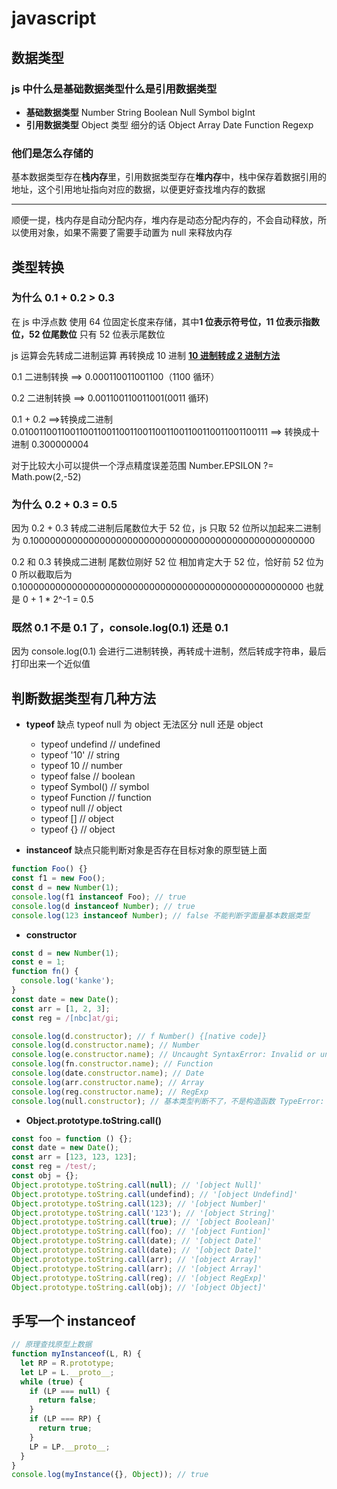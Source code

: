 # javascript

## 数据类型

### js 中什么是基础数据类型什么是引用数据类型

- **基础数据类型** Number String Boolean Null Symbol bigInt
- **引用数据类型** Object 类型 细分的话 Object Array Date Function Regexp

### 他们是怎么存储的

基本数据类型存在**栈内存**里，引用数据类型存在**堆内存**中，栈中保存着数据引用的地址，这个引用地址指向对应的数据，以便更好查找堆内存的数据

---

顺便一提，栈内存是自动分配内存，堆内存是动态分配内存的，不会自动释放，所以使用对象，如果不需要了需要手动置为 null 来释放内存

## 类型转换

### 为什么 0.1 + 0.2 > 0.3

在 js 中浮点数 使用 64 位固定长度来存储，其中**1 位表示符号位，11 位表示指数位，52 位尾数位** 只有 52 位表示尾数位

js 运算会先转成二进制运算 再转换成 10 进制
**[10 进制转成 2 进制方法](https://jingyan.baidu.com/article/425e69e6e93ca9be15fc1626.html)**

0.1 二进制转换 ==> 0.000110011001100（1100 循环）

0.2 二进制转换 ==> 0.001100110011001(0011 循环)

0.1 + 0.2 ==>转换成二进制 0.0100110011001100110011001100110011001100110011001100111 ==> 转换成十进制 0.300000004

对于比较大小可以提供一个浮点精度误差范围 Number.EPSILON ?= Math.pow(2,-52)

### 为什么 0.2 + 0.3 = 0.5

因为 0.2 + 0.3 转成二进制后尾数位大于 52 位，js 只取 52 位所以加起来二进制为 0.1000000000000000000000000000000000000000000000000000

0.2 和 0.3 转换成二进制 尾数位刚好 52 位 相加肯定大于 52 位，恰好前 52 位为 0 所以截取后为 0.1000000000000000000000000000000000000000000000000000
也就是 0 + 1 \* 2^-1 = 0.5

### 既然 0.1 不是 0.1 了，console.log(0.1) 还是 0.1

因为 console.log(0.1) 会进行二进制转换，再转成十进制，然后转成字符串，最后打印出来一个近似值

## 判断数据类型有几种方法

- **typeof** 缺点 typeof null 为 object 无法区分 null 还是 object

  - typeof undefind // undefined
  - typeof '10' // string
  - typeof 10 // number
  - typeof false // boolean
  - typeof Symbol() // symbol
  - typeof Function // function
  - typeof null // object
  - typeof [] // object
  - typeof {} // object

- **instanceof** 缺点只能判断对象是否存在目标对象的原型链上面

```js
function Foo() {}
const f1 = new Foo();
const d = new Number(1);
console.log(f1 instanceof Foo); // true
console.log(d instanceof Number); // true
console.log(123 instanceof Number); // false 不能判断字面量基本数据类型
```

- **constructor**

```ts
const d = new Number(1);
const e = 1;
function fn() {
  console.log('kanke');
}
const date = new Date();
const arr = [1, 2, 3];
const reg = /[nbc]at/gi;

console.log(d.constructor); // f Number() {[native code]}
console.log(d.constructor.name); // Number
console.log(e.constructor.name); // Uncaught SyntaxError: Invalid or unexpected token
console.log(fn.constructor.name); // Function
console.log(date.constructor.name); // Date
console.log(arr.constructor.name); // Array
console.log(reg.constructor.name); // RegExp
console.log(null.constructor); // 基本类型判断不了，不是构造函数 TypeError: Cannot read properties of null (reading 'constructor')
```

- **Object.prototype.toString.call()**

```js
const foo = function () {};
const date = new Date();
const arr = [123, 123, 123];
const reg = /test/;
const obj = {};
Object.prototype.toString.call(null); // '[object Null]'
Object.prototype.toString.call(undefind); // '[object Undefind]'
Object.prototype.toString.call(123); // '[object Number]'
Object.prototype.toString.call('123'); // '[object String]'
Object.prototype.toString.call(true); // '[object Boolean]'
Object.prototype.toString.call(foo); // '[object Funtion]'
Object.prototype.toString.call(date); // '[object Date]'
Object.prototype.toString.call(date); // '[object Date]'
Object.prototype.toString.call(arr); // '[object Array]'
Object.prototype.toString.call(arr); // '[object Array]'
Object.prototype.toString.call(reg); // '[object RegExp]'
Object.prototype.toString.call(obj); // '[object Object]'
```

## 手写一个 instanceof

```js
// 原理查找原型上数据
function myInstanceof(L, R) {
  let RP = R.prototype;
  let LP = L.__proto__;
  while (true) {
    if (LP === null) {
      return false;
    }
    if (LP === RP) {
      return true;
    }
    LP = LP.__proto__;
  }
}
console.log(myInstance({}, Object)); // true
```
